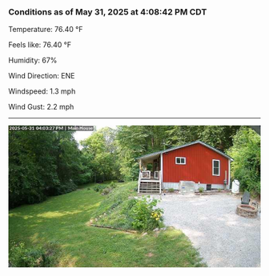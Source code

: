 ### Conditions as of May 31, 2025 at 4:08:42 PM CDT 

Temperature: 76.40 &deg;F

Feels like: 76.40 &deg;F

Humidity: 67%

Wind Direction: ENE

Windspeed: 1.3 mph

Wind Gust: 2.2 mph

---

<img src="./images/latest.jpeg"/>

